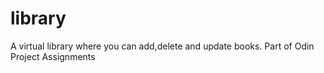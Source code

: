 # library
A virtual library where you can add,delete and update books.
Part of Odin Project Assignments
